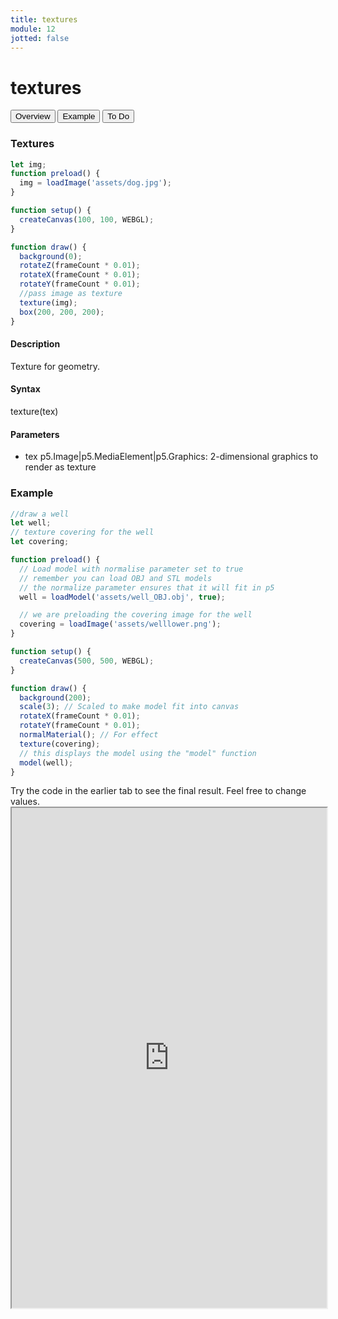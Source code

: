 ```yaml
---
title: textures
module: 12
jotted: false
---
```


# textures

<div class="tab">
  <button class="tablinks active" onclick="openTab(event, 'Overview')">Overview</button>
  <button class="tablinks" onclick="openTab(event, 'example')">Example</button>  
  <button class="tablinks" onclick="openTab(event, 'todo')">To Do</button>  
</div>

<div id="Overview" class="tabcontent" style="display:block"  >
<div class="tabhtml" markdown="1">

### Textures

```js
let img;
function preload() {
  img = loadImage('assets/dog.jpg');
}

function setup() {
  createCanvas(100, 100, WEBGL);
}

function draw() {
  background(0);
  rotateZ(frameCount * 0.01);
  rotateX(frameCount * 0.01);
  rotateY(frameCount * 0.01);
  //pass image as texture
  texture(img);
  box(200, 200, 200);
}
```

#### Description

Texture for geometry.

#### Syntax

texture(tex)


#### Parameters

* tex p5.Image|p5.MediaElement|p5.Graphics: 2-dimensional graphics to render as texture


</div>
</div>

<div id="example" class="tabcontent"   >
<div class="tabhtml" markdown="1">

### Example

```js
//draw a well
let well;
// texture covering for the well
let covering;

function preload() {
  // Load model with normalise parameter set to true
  // remember you can load OBJ and STL models
  // the normalize parameter ensures that it will fit in p5
  well = loadModel('assets/well_OBJ.obj', true);

  // we are preloading the covering image for the well
  covering = loadImage('assets/welllower.png');
}

function setup() {
  createCanvas(500, 500, WEBGL);
}

function draw() {
  background(200);
  scale(3); // Scaled to make model fit into canvas
  rotateX(frameCount * 0.01);
  rotateY(frameCount * 0.01);
  normalMaterial(); // For effect
  texture(covering);
  // this displays the model using the "model" function
  model(well);
}
```


</div>
</div>

<div id="todo" class="tabcontent">
<div class="tabhtml" markdown="1">
Try the code in the earlier tab to see the final result. Feel free to change values. 

<iframe src="https://editor.p5js.org/michaelcassens/sketches/WgAwNRGhz" width="100%" height="800px"></iframe>
</div>
</div>